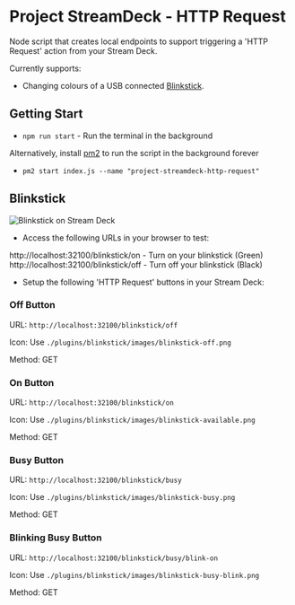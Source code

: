 # Project StreamDeck - HTTP Request

Node script that creates local endpoints to support triggering
a 'HTTP Request' action from your Stream Deck.

Currently supports:
- Changing colours of a USB connected [Blinkstick](https://www.blinkstick.com/).


## Getting Start

- `npm run start` - Run the terminal in the background

Alternatively, install [pm2](https://www.npmjs.com/package/pm2) to run the script in the background forever

- `pm2 start index.js --name "project-streamdeck-http-request"`


## Blinkstick

![Blinkstick on Stream Deck](./plugins/blinkstick/screenshot.png.svg)

- Access the following URLs in your browser to test:

http://localhost:32100/blinkstick/on - Turn on your blinkstick (Green)
http://localhost:32100/blinkstick/off - Turn off your blinkstick (Black)

- Setup the following 'HTTP Request' buttons in your Stream Deck:

### Off Button

URL: `http://localhost:32100/blinkstick/off`

Icon: Use `./plugins/blinkstick/images/blinkstick-off.png`

Method: GET


### On Button

URL: `http://localhost:32100/blinkstick/on`

Icon: Use `./plugins/blinkstick/images/blinkstick-available.png`

Method: GET


### Busy Button

URL: `http://localhost:32100/blinkstick/busy`

Icon: Use `./plugins/blinkstick/images/blinkstick-busy.png`

Method: GET


### Blinking Busy Button

URL: `http://localhost:32100/blinkstick/busy/blink-on`

Icon: Use `./plugins/blinkstick/images/blinkstick-busy-blink.png`

Method: GET
